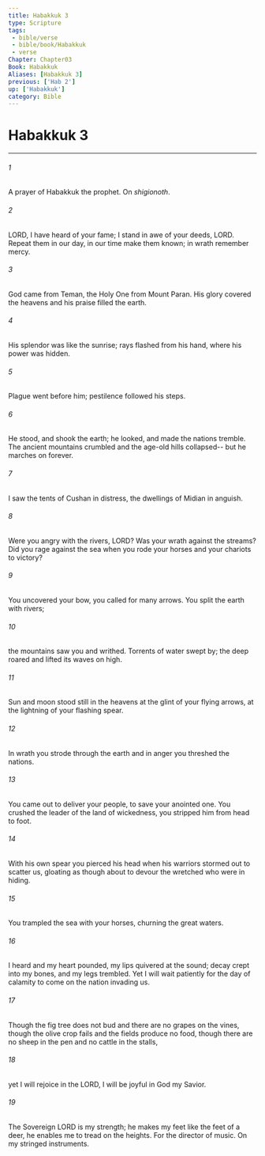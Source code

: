 ```yaml
---
title: Habakkuk 3
type: Scripture
tags:
 - bible/verse
 - bible/book/Habakkuk
 - verse
Chapter: Chapter03
Book: Habakkuk
Aliases: [Habakkuk 3]
previous: ['Hab 2']
up: ['Habakkuk']
category: Bible
---
```

# Habakkuk 3

***


###### 1 
A prayer of Habakkuk the prophet. On _shigionoth_. 

###### 2 
LORD, I have heard of your fame; I stand in awe of your deeds, LORD. Repeat them in our day, in our time make them known; in wrath remember mercy. 

###### 3 
God came from Teman, the Holy One from Mount Paran. His glory covered the heavens and his praise filled the earth. 

###### 4 
His splendor was like the sunrise; rays flashed from his hand, where his power was hidden. 

###### 5 
Plague went before him; pestilence followed his steps. 

###### 6 
He stood, and shook the earth; he looked, and made the nations tremble. The ancient mountains crumbled and the age-old hills collapsed-- but he marches on forever. 

###### 7 
I saw the tents of Cushan in distress, the dwellings of Midian in anguish. 

###### 8 
Were you angry with the rivers, LORD? Was your wrath against the streams? Did you rage against the sea when you rode your horses and your chariots to victory? 

###### 9 
You uncovered your bow, you called for many arrows. You split the earth with rivers; 

###### 10 
the mountains saw you and writhed. Torrents of water swept by; the deep roared and lifted its waves on high. 

###### 11 
Sun and moon stood still in the heavens at the glint of your flying arrows, at the lightning of your flashing spear. 

###### 12 
In wrath you strode through the earth and in anger you threshed the nations. 

###### 13 
You came out to deliver your people, to save your anointed one. You crushed the leader of the land of wickedness, you stripped him from head to foot. 

###### 14 
With his own spear you pierced his head when his warriors stormed out to scatter us, gloating as though about to devour the wretched who were in hiding. 

###### 15 
You trampled the sea with your horses, churning the great waters. 

###### 16 
I heard and my heart pounded, my lips quivered at the sound; decay crept into my bones, and my legs trembled. Yet I will wait patiently for the day of calamity to come on the nation invading us. 

###### 17 
Though the fig tree does not bud and there are no grapes on the vines, though the olive crop fails and the fields produce no food, though there are no sheep in the pen and no cattle in the stalls, 

###### 18 
yet I will rejoice in the LORD, I will be joyful in God my Savior. 

###### 19 
The Sovereign LORD is my strength; he makes my feet like the feet of a deer, he enables me to tread on the heights. For the director of music. On my stringed instruments. 
